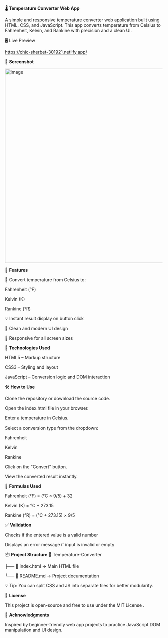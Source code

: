 **🌡️ Temperature Converter Web App**

   A simple and responsive temperature converter web application built using HTML, CSS, and JavaScript. This app converts temperature from Celsius to Fahrenheit, Kelvin, and Rankine with precision and a clean UI.

🖥️ Live Preview

  https://chic-sherbet-301921.netlify.app/

📸 **Screenshot**

 <img width="576" height="620" alt="image" src="https://github.com/user-attachments/assets/0c99d339-836f-4396-9879-b02d330b2283" />

📁 **Features**

🔄 Convert temperature from Celsius to:

Fahrenheit (°F)

Kelvin (K)

Rankine (°R)

💡 Instant result display on button click

🎨 Clean and modern UI design

📱 Responsive for all screen sizes

🚀 **Technologies Used**

HTML5 – Markup structure

CSS3 – Styling and layout

JavaScript – Conversion logic and DOM interaction

🛠️ **How to Use**

Clone the repository or download the source code.

Open the index.html file in your browser.

Enter a temperature in Celsius.

Select a conversion type from the dropdown:

Fahrenheit

Kelvin

Rankine

Click on the "Convert" button.

View the converted result instantly.

🔢 **Formulas Used**

Fahrenheit (°F) = (°C × 9/5) + 32

Kelvin (K) = °C + 273.15

Rankine (°R) = (°C + 273.15) × 9/5

✅ **Validation**

Checks if the entered value is a valid number

Displays an error message if input is invalid or empty

📦 **Project Structure**
📁 Temperature-Converter

├── 📄 index.html     → Main HTML file

└── 📄 README.md      → Project documentation


💡 Tip: You can split CSS and JS into separate files for better modularity.

📄 **License**

This project is open-source and free to use under the MIT License
.

🙌 **Acknowledgments**

Inspired by beginner-friendly web app projects to practice JavaScript DOM manipulation and UI design.
